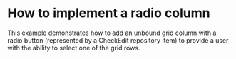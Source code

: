 # How to implement a radio column


<p>This example demonstrates how to add an unbound grid column with a radio button (represented by a CheckEdit repository item) to provide a user with the ability to select one of the grid rows.</p>

<br/>



